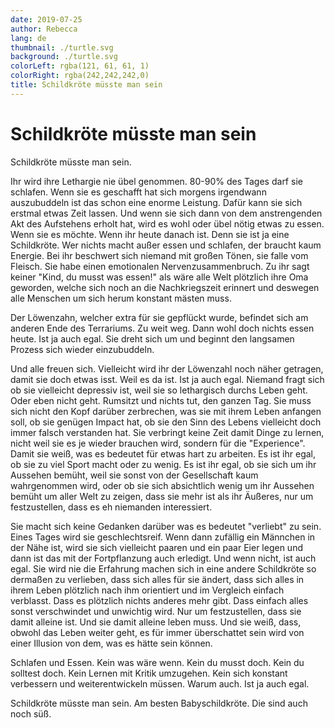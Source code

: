 ```yaml
---
date: 2019-07-25
author: Rebecca
lang: de
thumbnail: ./turtle.svg
background: ./turtle.svg
colorLeft: rgba(121, 61, 61, 1)
colorRight: rgba(242,242,242,0)
title: Schildkröte müsste man sein
---
```


# Schildkröte müsste man sein

Schildkröte müsste man sein.

Ihr wird ihre Lethargie nie übel genommen. 80-90% des Tages darf sie schlafen. Wenn sie es geschafft hat sich morgens irgendwann auszubuddeln ist das schon eine enorme Leistung. Dafür kann sie sich erstmal etwas Zeit lassen. Und wenn sie sich dann von dem anstrengenden Akt des Aufstehens erholt hat, wird es wohl oder übel nötig etwas zu essen. Wenn sie es möchte. Wenn ihr heute danach ist. Denn sie ist ja eine Schildkröte. Wer nichts macht außer essen und schlafen, der braucht kaum Energie. Bei ihr beschwert sich niemand mit großen Tönen, sie falle vom Fleisch. Sie habe einen emotionalen Nervenzusammenbruch. Zu ihr sagt keiner "Kind, du musst was essen!" als wäre alle Welt plötzlich ihre Oma geworden, welche sich noch an die Nachkriegszeit erinnert und deswegen alle Menschen um sich herum konstant mästen muss.

Der Löwenzahn, welcher extra für sie gepflückt wurde, befindet sich am anderen Ende des Terrariums. Zu weit weg. Dann wohl doch nichts essen heute. Ist ja auch egal. Sie dreht sich um und beginnt den langsamen Prozess sich wieder einzubuddeln. 

Und alle freuen sich. Vielleicht wird ihr der Löwenzahl noch näher getragen, damit sie doch etwas isst. Weil es da ist. Ist ja auch egal. Niemand fragt sich ob sie vielleicht depressiv ist, weil sie so lethargisch durchs Leben geht. Oder eben nicht geht. Rumsitzt und nichts tut, den ganzen Tag. Sie muss sich nicht den Kopf darüber zerbrechen, was sie mit ihrem Leben anfangen soll, ob sie genügen Impact hat, ob sie den Sinn des Lebens vielleicht doch immer falsch verstanden hat. Sie verbringt keine Zeit damit Dinge zu lernen, nicht weil sie es je wieder brauchen wird, sondern für die "Experience". Damit sie weiß, was es bedeutet für etwas hart zu arbeiten. Es ist ihr egal, ob sie zu viel Sport macht oder zu wenig. Es ist ihr egal, ob sie sich um ihr Aussehen bemüht, weil sie sonst von der Gesellschaft kaum wahrgenommen wird, oder ob sie sich absichtlich wenig um ihr Aussehen bemüht um aller Welt zu zeigen, dass sie mehr ist als ihr Äußeres, nur um festzustellen, dass es eh niemanden interessiert. 

Sie macht sich keine Gedanken darüber was es bedeutet "verliebt" zu sein. Eines Tages wird sie geschlechtsreif. Wenn dann zufällig ein Männchen in der Nähe ist, wird sie sich vielleicht paaren und ein paar Eier legen und dann ist das mit der Fortpflanzung auch erledigt. Und wenn nicht, ist auch egal. Sie wird nie die Erfahrung machen sich in eine andere Schildkröte so dermaßen zu verlieben, dass sich alles für sie ändert, dass sich alles in ihrem Leben plötzlich nach ihm orientiert und im Vergleich einfach verblasst. Dass es plötzlich nichts anderes mehr gibt. Dass einfach alles sonst verschwindet und unwichtig wird. Nur um festzustellen, dass sie damit alleine ist. Und sie damit alleine leben muss. Und sie weiß, dass, obwohl das Leben weiter geht, es für immer überschattet sein wird von einer Illusion von dem, was es hätte sein können. 

Schlafen und Essen. Kein was wäre wenn. Kein du musst doch. Kein du solltest doch. Kein Lernen mit Kritik umzugehen. Kein sich konstant verbessern und weiterentwickeln müssen. Warum auch. Ist ja auch egal. 

Schildkröte müsste man sein. Am besten Babyschildkröte. Die sind auch noch süß. 